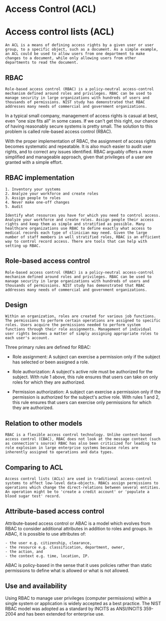 # Access Control (ACL)

# Access control lists (ACL)

    An ACL is a means of defining access rights by a given user or user group, to a specific object, such as a document. As a simple example, an ACL could be used to allow users from one department to make changes to a document, while only allowing users from other departments to read the document.

## RBAC

    Role-based access control (RBAC) is a policy-neutral access-control mechanism defined around roles and privileges. RBAC can be used to manage security in large organizations with hundreds of users and thousands of permissions. NIST study has demonstrated that RBAC addresses many needs of commercial and government organizations.

In a typical small company, management of access rights is casual at best, even "one size fits all" in some cases. If we can't get this right, our chance of having reasonably secure systems is pretty small. The solution to this problem is called role-based access control (RBAC).

With the proper implementation of RBAC, the assignment of access rights becomes systematic and repeatable. It is also much easier to audit user rights, and to correct any issues identified. RBAC arguably offers a more simplified and manageable approach, given that privileges of a user are granted with a simple effort.

## RBAC implementation

    1. Inventory your systems
    2. Analyze your workforce and create roles
    3. Assign people to roles
    4. Never make one-off changes
    5. Audit

    Identify what resources you have for which you need to control access. Analyze your workforce and create roles. Assign people their access rights and keep them as simple and stratified as possible. Many healthcare organizations use RBAC to define exactly what access to medical records each type of clinician may need. Given the large number of staff members in well stratified roles, RBAC is an efficient way to control record access. There are tools that can help with setting up RBAC.

## Role-based access control

    Role-based access control (RBAC) is a policy-neutral access-control mechanism defined around roles and privileges. RBAC can be used to manage security in large organizations with hundreds of users and thousands of permissions. NIST study has demonstrated that RBAC addresses many needs of commercial and government organizations.

## Design

    Within an organization, roles are created for various job functions. The permissions to perform certain operations are assigned to specific roles. Users acquire the permissions needed to perform system functions through their role assignments. Management of individual user rights becomes a matter of simply assigning appropriate roles to each user's account.

Three primary rules are defined for RBAC:

- Role assignment: A subject can exercise a permission only if the subject has selected or been assigned a role.

- Role authorization: A subject's active role must be authorized for the subject. With rule 1 above, this rule ensures that users can take on only roles for which they are authorized.

- Permission authorization: A subject can exercise a permission only if the permission is authorized for the subject's active role. With rules 1 and 2, this rule ensures that users can exercise only permissions for which they are authorized.

## Relation to other models

    RBAC is a flexible access control technology. Unlike context-based access control (CBAC), RBAC does not look at the message context (such as connection's source) RBAC has also been criticized for leading to role explosion in large enterprise systems because roles are inherently assigned to operations and data types.

## Comparing to ACL

    Access control lists (ACLs) are used in traditional access-control systems to affect low-level data-objects. RBACs assign permissions to operations which change the direct-relations between several entities. An operation might be to 'create a credit account' or 'populate a blood sugar test' record.

## Attribute-based access control

Attribute-based access control or ABAC is a model which evolves from RBAC to consider additional attributes in addition to roles and groups. In ABAC, it is possible to use attributes of:

    - the user e.g. citizenship, clearance,
    - the resource e.g. classification, department, owner,
    - the action, and
    - the context e.g. time, location, IP.

ABAC is policy-based in the sense that it uses policies rather than static permissions to define what is allowed or what is not allowed.

## Use and availability

Using RBAC to manage user privileges (computer permissions) within a single system or application is widely accepted as a best practice. The NIST RBAC model was adopted as a standard by INCITS as ANSI/INCITS 359-2004 and has been extended for enterprise use.
